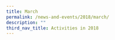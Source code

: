 ```yaml
---
title: March
permalink: /news-and-events/2018/march/
description: ""
third_nav_title: Activities in 2018
---
```

